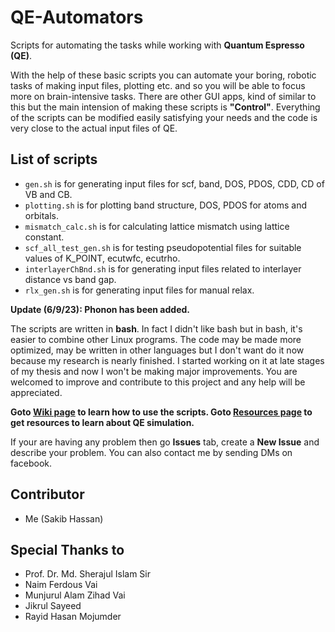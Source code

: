# QE-Automators
Scripts for automating the tasks while working with __Quantum Espresso (QE)__.  

With the help of these basic scripts you can automate your boring, robotic tasks of making input files, plotting etc. and so you will be able to focus more on brain-intensive tasks. There are other GUI apps, kind of similar to this but the main intension of making these scripts is __"Control"__. Everything of the scripts can be modified easily satisfying your needs and the code is very close to the actual input files of QE.  

## List of scripts
* `gen.sh` is for generating input files for scf, band, DOS, PDOS, CDD, CD of VB and CB.
* `plotting.sh` is for plotting band structure, DOS, PDOS for atoms and orbitals.
* `mismatch_calc.sh` is for calculating lattice mismatch using lattice constant.
* `scf_all_test_gen.sh` is for testing pseudopotential files for suitable values of K_POINT, ecutwfc, ecutrho.
* `interlayerChBnd.sh` is for generating input files related to interlayer distance vs band gap.
* `rlx_gen.sh` is for generating input files for manual relax.

__Update (6/9/23): Phonon has been added.__

The scripts are written in __bash__. In fact I didn't like bash but in bash, it's easier to combine other Linux programs. The code may be made more optimized, may be written in other languages but I don't want do it now because my research is nearly finished. I started working on it at late stages of my thesis and now I won't be making major improvements. You are welcomed to improve and contribute to this project and any help will be appreciated.  

__Goto [Wiki page](https://github.com/hn46/QE-Automators/wiki) to learn how to use the scripts. Goto [Resources page](https://github.com/hn46/QE-Automators/wiki/Resources) to get resources to learn about QE simulation.__  

If your are having any problem then go __Issues__ tab, create a __New Issue__ and describe your problem. You can also contact me by sending DMs on facebook.  

## Contributor
* Me (Sakib Hassan)

## Special Thanks to
* Prof. Dr. Md. Sherajul Islam Sir
* Naim Ferdous Vai
* Munjurul Alam Zihad Vai
* Jikrul Sayeed
* Rayid Hasan Mojumder


